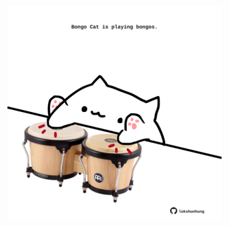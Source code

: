 <!-- built at 14/01/2024, 15:00:46 UTC -->
<p align="center">
  <img width="500" height="500" src="./ReadmeImage.svg">
</p>
